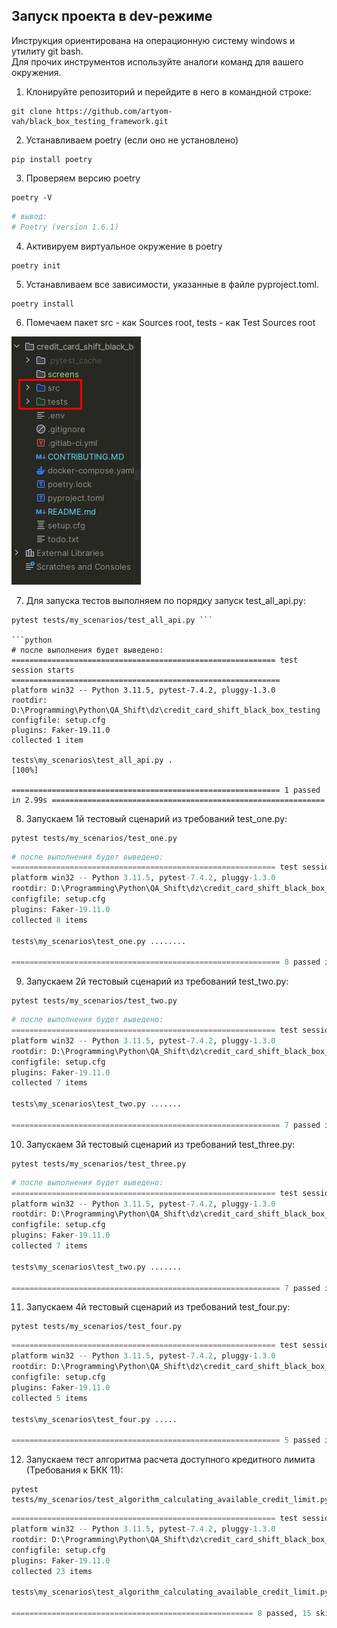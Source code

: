 ## **Запуск проекта в dev-режиме**
Инструкция ориентирована на операционную систему windows и утилиту git bash.<br/>
Для прочих инструментов используйте аналоги команд для вашего окружения.

1. Клонируйте репозиторий и перейдите в него в командной строке:

```git
git clone https://github.com/artyom-vah/black_box_testing_framework.git
```

2. Устанавливаем poetry (если оно не установлено)

```git
pip install poetry 
```
3. Проверяем версию poetry

```git
poetry -V
```
```python
# вывод:
# Poetry (version 1.6.1)
```
4. Активируем виртуальное окружение в poetry

```git
poetry init
```
5. Устанавливаем все зависимости, указанные в файле pyproject.toml.
```git
poetry install
```
6. Помечаем пакет src - как Sources root,  tests - как Test Sources root

![screens/img.png](screens/img.png)

7. Для запуска тестов выполняем по порядку запуск test_all_api.py:
```git
pytest tests/my_scenarios/test_all_api.py ```

```python
# после выполнения будет выведено:
=========================================================== test session starts ============================================================
platform win32 -- Python 3.11.5, pytest-7.4.2, pluggy-1.3.0
rootdir: D:\Programming\Python\QA_Shift\dz\credit_card_shift_black_box_testing
configfile: setup.cfg
plugins: Faker-19.11.0
collected 1 item                                                                                                                             

tests\my_scenarios\test_all_api.py .                                                                                                  [100%]

============================================================ 1 passed in 2.99s =============================================================
```
8. Запускаем 1й тестовый сценарий из требований test_one.py:

```git
pytest tests/my_scenarios/test_one.py 
```

```python
# после выполнения будет выведено:
=========================================================== test session starts ============================================================
platform win32 -- Python 3.11.5, pytest-7.4.2, pluggy-1.3.0
rootdir: D:\Programming\Python\QA_Shift\dz\credit_card_shift_black_box_testing
configfile: setup.cfg
plugins: Faker-19.11.0
collected 8 items                                                                                                                            

tests\my_scenarios\test_one.py ........                                                                                               [100%]

============================================================ 8 passed in 1.12s =============================================================
```
9. Запускаем 2й тестовый сценарий из требований test_two.py:

```git
pytest tests/my_scenarios/test_two.py 
```

```python
# после выполнения будет выведено:
=========================================================== test session starts ============================================================
platform win32 -- Python 3.11.5, pytest-7.4.2, pluggy-1.3.0
rootdir: D:\Programming\Python\QA_Shift\dz\credit_card_shift_black_box_testing
configfile: setup.cfg
plugins: Faker-19.11.0
collected 7 items                                                                                                                           

tests\my_scenarios\test_two.py .......                                                                                                [100%]

============================================================ 7 passed in 12.30s ============================================================
```
10. Запускаем 3й тестовый сценарий из требований test_three.py:

```git
pytest tests/my_scenarios/test_three.py
```

```python
# после выполнения будет выведено:
=========================================================== test session starts ============================================================
platform win32 -- Python 3.11.5, pytest-7.4.2, pluggy-1.3.0
rootdir: D:\Programming\Python\QA_Shift\dz\credit_card_shift_black_box_testing
configfile: setup.cfg
plugins: Faker-19.11.0
collected 7 items                                                                                                                           

tests\my_scenarios\test_two.py .......                                                                                                [100%]

============================================================ 7 passed in 12.30s ============================================================
```
11. Запускаем 4й тестовый сценарий из требований test_four.py:

```git
pytest tests/my_scenarios/test_four.py 
```
```python
=========================================================== test session starts ============================================================
platform win32 -- Python 3.11.5, pytest-7.4.2, pluggy-1.3.0
rootdir: D:\Programming\Python\QA_Shift\dz\credit_card_shift_black_box_testing
configfile: setup.cfg
plugins: Faker-19.11.0
collected 5 items                                                                                                                           

tests\my_scenarios\test_four.py .....                                                                                                 [100%]

============================================================ 5 passed in 11.20s ============================================================
```
12. Запускаем тест алгоритма расчета доступного кредитного лимита (Требования к БКК 11):


```git
pytest tests/my_scenarios/test_algorithm_calculating_available_credit_limit.py
```
```python
=========================================================== test session starts ============================================================
platform win32 -- Python 3.11.5, pytest-7.4.2, pluggy-1.3.0
rootdir: D:\Programming\Python\QA_Shift\dz\credit_card_shift_black_box_testing
configfile: setup.cfg
plugins: Faker-19.11.0
collected 23 items                                                                                                                          

tests\my_scenarios\test_algorithm_calculating_available_credit_limit.py ss.ss.sss.s..ssss..s.ss                                       [100%]

====================================================== 8 passed, 15 skipped in 16.30s ====================================================== 
```
 
